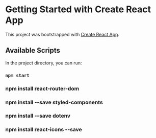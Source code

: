 # Getting Started with Create React App

This project was bootstrapped with [Create React App](https://github.com/facebook/create-react-app).

## Available Scripts

In the project directory, you can run:

### `npm start`

### npm install react-router-dom

### npm install --save styled-components

### npm install --save dotenv

### npm install react-icons --save